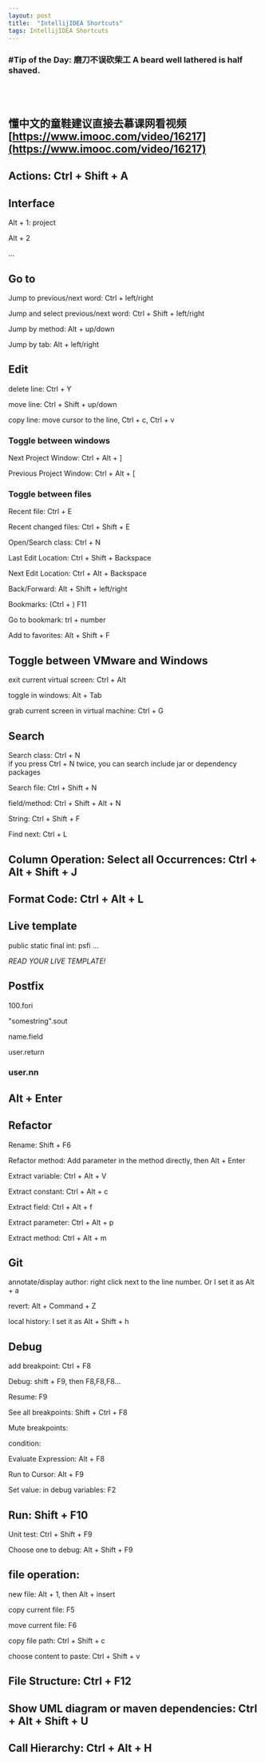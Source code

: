 ```yaml
---
layout: post
title:  "IntellijIDEA Shortcuts"
tags: IntellijIDEA Shortcuts   
---
```

### \#Tip of the Day: 磨刀不误砍柴工 A beard well lathered is half shaved. 

<br/><br/>

## 懂中文的童鞋建议直接去慕课网看视频 [https://www.imooc.com/video/16217](https://www.imooc.com/video/16217) 
## Actions: Ctrl + Shift + A 

## Interface

Alt + 1: project

Alt + 2

...

## Go to

Jump to previous/next word: Ctrl + left/right

Jump and select previous/next word: Ctrl + Shift + left/right

Jump by method: Alt + up/down

Jump by tab: Alt + left/right

## Edit

delete line: Ctrl + Y

move line: Ctrl + Shift + up/down

copy line: move cursor to the line, Ctrl + c, Ctrl + v

### Toggle between windows

Next Project Window: Ctrl + Alt + \]

Previous Project Window: Ctrl + Alt + \[

### Toggle between files

Recent file: Ctrl + E

Recent changed files: Ctrl + Shift + E

Open/Search class: Ctrl + N

Last Edit Location: Ctrl + Shift + Backspace

Next Edit Location: Ctrl + Alt + Backspace

Back/Forward: Alt + Shift + left/right

Bookmarks: \(Ctrl + \) F11

Go to bookmark: trl + number

Add to favorites: Alt + Shift + F

## Toggle between VMware and Windows

exit current virtual screen: Ctrl + Alt 

toggle in windows: Alt + Tab 

grab current screen in virtual machine: Ctrl + G

## Search 

Search class: Ctrl + N  
if you press Ctrl + N twice, you can search include jar or dependency packages

Search file: Ctrl + Shift + N

field/method: Ctrl + Shift + Alt + N

String: Ctrl + Shift + F

Find next: Ctrl + L

## Column Operation: Select all Occurrences: Ctrl + Alt + Shift + J

## Format Code: Ctrl + Alt + L

## Live template

public static final int: psfi
...

*READ YOUR LIVE TEMPLATE!*

## Postfix

100.fori

"somestring".sout

name.field

user.return

### user.nn

## Alt + Enter 

## Refactor

Rename: Shift + F6

Refactor method: Add parameter in the method directly, then Alt + Enter

Extract variable: Ctrl + Alt + V

Extract constant: Ctrl + Alt + c

Extract field: Ctrl + Alt + f

Extract parameter: Ctrl + Alt + p

Extract method: Ctrl + Alt + m

## Git

annotate/display author: right click next to the line number. Or I set it as Alt + a

revert: Alt + Command + Z

local history: I set it as Alt + Shift + h

## Debug

add breakpoint: Ctrl + F8

Debug: shift + F9, then F8,F8,F8...

Resume: F9

See all breakpoints: Shift + Ctrl + F8

Mute breakpoints: 

condition:

Evaluate Expression: Alt + F8

Run to Cursor: Alt + F9

Set value: in debug variables: F2

## Run: Shift + F10

Unit test: Ctrl + Shift + F9

Choose one to debug: Alt + Shift + F9

## file operation:

new file: Alt + 1, then Alt + insert

copy current file: F5

move current file: F6

copy file path: Ctrl + Shift + c

choose content to paste: Ctrl + Shift + v

## File Structure: Ctrl + F12

## Show UML diagram or maven dependencies: Ctrl + Alt + Shift + U
 
## Call Hierarchy: Ctrl + Alt + H



